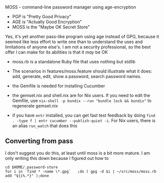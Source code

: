 MOSS - command-line password manager using age-encryption

* PGP is "Pretty Good Privacy"
* AGE is "Actually Good Encryption"
* MOSS is the "Maybe OK Secret Store"

Yes, it's yet another pass-like program using age instead of GPG,
because it seemed like less effort to write one than to understand the
uses and limitations of anyone else's. I am not a security
professional, so the best offer I can make for its abilities is that
it *may* be OK

* moss.rb is a standalone Ruby file that uses nothing but stdlib

* The scenarios in features/moss.feature should illustrate what it does:
add, generate, edit, show a password, search password names.

* the Gemfile is needed for installing Cucumber

* the gemset.nix and shell.nix are for Nix users. If you need to edit
the Gemfile, use `nix-shell -p bundix --run "bundle lock && bundix"` to
regenerate gemset.nix

* if you have `entr` installed, you can get fast test feedback by doing
`find . -type f | entr cucumber --publish-quiet -i`. For Nix users,
there is an alias `run_watch` that does this


## Converting from pass

I don't suggest you do this, at least until moss is a bit more mature.  I am
only writing this down because I figured out how to

    cd $HOME/.password-store
    for i in `find * -name \*.gpg`   ;do ( gpg -d $i | ~/src/moss/moss.rb add "${i%.*}" );done

